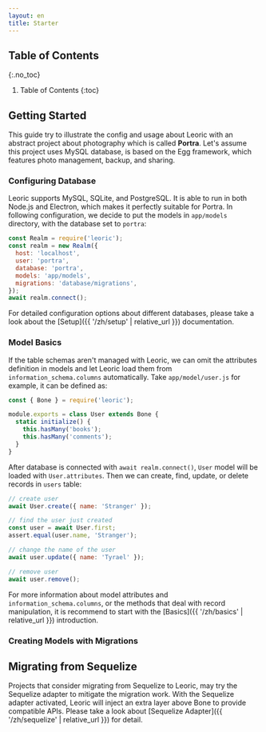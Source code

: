```yaml
---
layout: en
title: Starter
---
```


## Table of Contents
{:.no_toc}

1. Table of Contents
{:toc}

## Getting Started

This guide try to illustrate the config and usage about Leoric with an abstract project about photography which is called **Portra**. Let's assume this project uses MySQL database, is based on the Egg framework, which features photo management, backup, and sharing.

### Configuring Database

Leoric supports MySQL, SQLite, and PostgreSQL. It is able to run in both Node.js and Electron, which makes it perfectly suitable for Portra. In following configuration, we decide to put the models in `app/models` directory, with the database set to `portra`:

```js
const Realm = require('leoric');
const realm = new Realm({
  host: 'localhost',
  user: 'portra',
  database: 'portra',
  models: 'app/models',
  migrations: 'database/migrations',
});
await realm.connect();
```

For detailed configuration options about different databases, please take a look about the [Setup]({{ '/zh/setup' | relative_url }}) documentation.

### Model Basics

If the table schemas aren't managed with Leoric, we can omit the attributes definition in models and let Leoric load them from `information_schema.columns` automatically. Take `app/model/user.js` for example, it can be defined as:

```js
const { Bone } = require('leoric');

module.exports = class User extends Bone {
  static initialize() {
    this.hasMany('books');
    this.hasMany('comments');
  }
}
```

After database is connected with `await realm.connect()`, `User` model will be loaded with `User.attributes`. Then we can create, find, update, or delete records in `users` table:

```js
// create user
await User.create({ name: 'Stranger' });

// find the user just created
const user = await User.first;
assert.equal(user.name, 'Stranger');

// change the name of the user
await user.update({ name: 'Tyrael' });

// remove user
await user.remove();
```

For more information about model attributes and `information_schema.columns`, or the methods that deal with record manipulation, it is recommend to start with the [Basics]({{ '/zh/basics' | relative_url }}) introduction.

### Creating Models with Migrations

## Migrating from Sequelize

Projects that consider migrating from Sequelize to Leoric, may try the Sequelize adapter to mitigate the migration work. With the Sequelize adapter activated, Leoric will inject an extra layer above Bone to provide compatible APIs. Please take a look about [Sequelize Adapter]({{ '/zh/sequelize' | relative_url }}) for detail.
